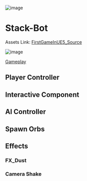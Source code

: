 ![image](https://github.com/rohan-bhautoo/StackBot/assets/47154593/40f885a2-4338-4d29-83d2-3d97b93f3b09)

# Stack-Bot

Assets Link: [FirstGameInUE5_Source](https://drive.google.com/file/d/1FAVWZ5rLMYez-s6yRl3SwCqREotF4CaG/view?usp=sharing)

![image](https://github.com/rohan-bhautoo/StackBot/assets/47154593/58e9e19f-94a2-49af-9085-58d378dca63a)

[Gameplay](https://github.com/rohan-bhautoo/StackBot/assets/47154593/74de0956-d820-4ca8-ad53-5bed81207bba)

## Player Controller

## Interactive Component

## AI Controller

## Spawn Orbs

## Effects

### FX_Dust

### Camera Shake
